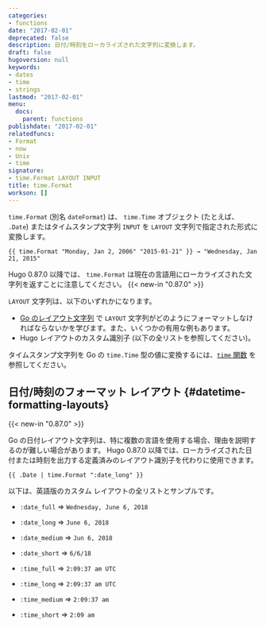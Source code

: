 ```yaml
---
categories:
- functions
date: "2017-02-01"
deprecated: false
description: 日付/時刻をローカライズされた文字列に変換します。
draft: false
hugoversion: null
keywords:
- dates
- time
- strings
lastmod: "2017-02-01"
menu:
  docs:
    parent: functions
publishdate: "2017-02-01"
relatedfuncs:
- Format
- now
- Unix
- time
signature:
- time.Format LAYOUT INPUT
title: time.Format
workson: []
---
```


`time.Format` (別名 `dateFormat`) は、 `time.Time` オブジェクト (たとえば、 `.Date`) またはタイムスタンプ文字列 `INPUT` を `LAYOUT` 文字列で指定された形式に変換します。

```go-html-template
{{ time.Format "Monday, Jan 2, 2006" "2015-01-21" }} → "Wednesday, Jan 21, 2015"
```

Hugo 0.87.0 以降では、 `time.Format` は現在の言語用にローカライズされた文字列を返すことに注意してください。 {{< new-in "0.87.0" >}}

`LAYOUT` 文字列は、以下のいずれかになります。

* [Go のレイアウト文字列](/functions/format/#gos-layout-string) で `LAYOUT` 文字列がどのようにフォーマットしなければならないかを学びます。また、いくつかの有用な例もあります。
* Hugo レイアウトのカスタム識別子 (以下の全リストを参照してください)。

タイムスタンプ文字列を Go の `time.Time` 型の値に変換するには、[`time` 関数](/functions/time/) を参照してください。


## 日付/時刻のフォーマット レイアウト {#datetime-formatting-layouts}

{{< new-in "0.87.0" >}}

Go の日付レイアウト文字列は、特に複数の言語を使用する場合、理由を説明するのが難しい場合があります。 Hugo 0.87.0 以降では、ローカライズされた日付または時刻を出力する定義済みのレイアウト識別子を代わりに使用できます。

```go-html-template
{{ .Date | time.Format ":date_long" }}
```

以下は、英語版のカスタム レイアウトの全リストとサンプルです。

* `:date_full` => `Wednesday, June 6, 2018`
* `:date_long` => `June 6, 2018`
* `:date_medium` => `Jun 6, 2018`
* `:date_short` => `6/6/18`

* `:time_full` => `2:09:37 am UTC`
* `:time_long` => `2:09:37 am UTC`
* `:time_medium` => `2:09:37 am`
* `:time_short` => `2:09 am`
